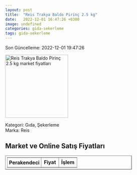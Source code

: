 ```yaml
---
layout: post
title:  "Reis Trakya Baldo Pirinç 2.5 kg"
date:   2022-12-01 16:47:26 +0300
image: undefined
categories: gida-sekerleme
tags: gida-sekerleme
---
```


Son Güncelleme: 2022-12-01 19:47:26

<img src="undefined" width="200" alt="Reis Trakya Baldo Pirinç 2.5 kg market fiyatları" />

Kategori: Gıda, Şekerleme
<br />
Marka: Reis

<h2>Market ve Online Satış Fiyatları</h2>

<table border="1" style="padding: 5px;width:80%;">
  <tr>
    <td style="padding: 5px;"><strong>Perakendeci</strong></td>
    <td><strong>Fiyat</strong></td>
    <td><strong>İşlem</strong></td>
  </tr>
  
</table>
